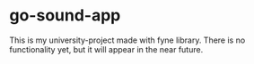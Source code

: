# go-sound-app
This is my university-project made with fyne library.
There is no functionality yet, but it will appear in the near future.
